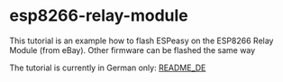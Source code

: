 # esp8266-relay-module
This tutorial is an example how to flash ESPeasy on the ESP8266 Relay Module (from eBay).
Other firmware can be flashed the same way

The tutorial is currently in German only:
[README_DE](README_DE)